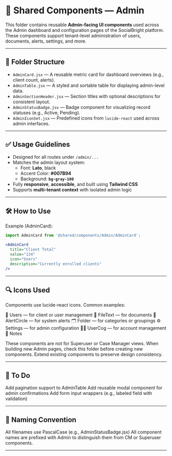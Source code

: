 # 🧩 Shared Components — Admin

This folder contains reusable **Admin-facing UI components** used across the Admin dashboard and configuration pages of the SocialBright platform. These components support tenant-level administration of users, documents, alerts, settings, and more.

---

## 📁 Folder Structure

- `AdminCard.jsx` — A reusable metric card for dashboard overviews (e.g., client count, alerts).
- `AdminTable.jsx` — A styled and sortable table for displaying admin-level data.
- `AdminSectionHeader.jsx` — Section titles with optional descriptions for consistent layout.
- `AdminStatusBadge.jsx` — Badge component for visualizing record statuses (e.g., Active, Pending).
- `AdminIconSet.jsx` — Predefined icons from `lucide-react` used across admin interfaces.

---

## ✅ Usage Guidelines

- Designed for all routes under `/admin/...`
- Matches the admin layout system:
  - Font: **Lato**, black
  - Accent Color: **#007B94**
  - Background: **`bg-gray-100`**
- Fully **responsive**, **accessible**, and built using **Tailwind CSS**
- Supports **multi-tenant context** with isolated admin logic

---

## 🛠️ How to Use

Example (AdminCard):

```jsx
import AdminCard from '@shared/components/Admin/AdminCard';

<AdminCard
  title="Client Total"
  value="134"
  icon="Users"
  description="Currently enrolled clients"
/>
```

---

## 🔍 Icons Used

Components use lucide-react icons. Common examples:

👥 Users — for client or user management
📝 FileText — for documents
🛑 AlertCircle — for system alerts
🗂️ Folder — for categories or groupings
⚙️ Settings — for admin configuration
🧑‍💼 UserCog — for account management
🚨 Notes

These components are not for Superuser or Case Manager views.
When building new Admin pages, check this folder before creating new components.
Extend existing components to preserve design consistency.

---

## 🔄 To Do

 Add pagination support to AdminTable
 Add reusable modal component for admin confirmations
 Add form input wrappers (e.g., labeled field with validation)

---

## 🧼 Naming Convention

All filenames use PascalCase (e.g., AdminStatusBadge.jsx)
All component names are prefixed with Admin to distinguish them from CM or Superuser components.

---
